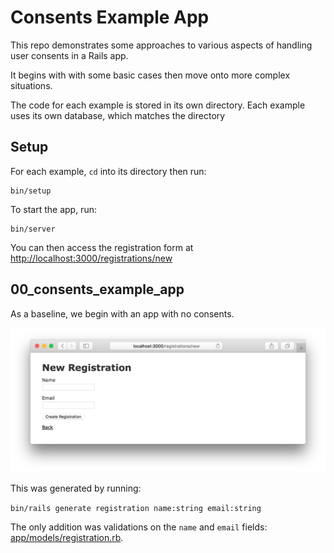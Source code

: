 # Consents Example App

This repo demonstrates some approaches to various aspects of handling user
consents in a Rails app.

It begins with with some basic cases then move onto more complex situations.

The code for each example is stored in its own directory.
Each example uses its own database, which matches the directory

## Setup

For each example, `cd` into its directory then run:

```
bin/setup
```

To start the app, run:

```
bin/server
```
You can then access the registration form at
[http://localhost:3000/registrations/new](http://localhost:3000/registrations/new) 


## 00_consents_example_app

As a baseline, we begin with an app with no consents.

![](images/00.png)

This was generated by running:

`bin/rails generate registration name:string email:string`

The only addition was validations on the `name` and `email` fields:
[app/models/registration.rb](00_consents_example_app/app/models/registration.rb).
